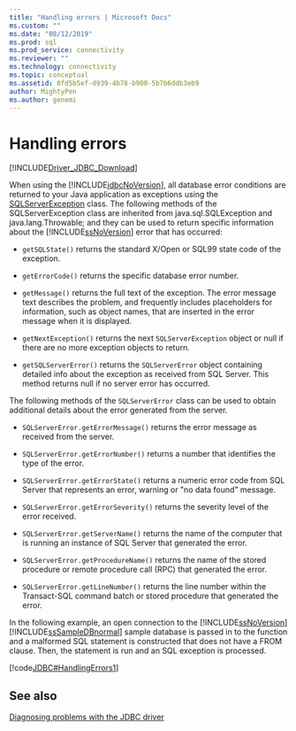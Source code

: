 ```yaml
---
title: "Handling errors | Microsoft Docs"
ms.custom: ""
ms.date: "08/12/2019"
ms.prod: sql
ms.prod_service: connectivity
ms.reviewer: ""
ms.technology: connectivity
ms.topic: conceptual
ms.assetid: 8fd5b5ef-d939-4b78-b900-5b7b6ddb3eb9
author: MightyPen
ms.author: genemi
---
```

# Handling errors
[!INCLUDE[Driver_JDBC_Download](../../includes/driver_jdbc_download.md)]

  When using the [!INCLUDE[jdbcNoVersion](../../includes/jdbcnoversion_md.md)], all database error conditions are returned to your Java application as exceptions using the [SQLServerException](../../connect/jdbc/reference/sqlserverexception-class.md) class. The following methods of the SQLServerException class are inherited from java.sql.SQLException and java.lang.Throwable; and they can be used to return specific information about the [!INCLUDE[ssNoVersion](../../includes/ssnoversion-md.md)] error that has occurred:  
  
-   `getSQLState()` returns the standard X/Open or SQL99 state code of the exception.
  
-   `getErrorCode()` returns the specific database error number.
  
-   `getMessage()` returns the full text of the exception. The error message text describes the problem, and frequently includes placeholders for information, such as object names, that are inserted in the error message when it is displayed.
  
-   `getNextException()` returns the next `SQLServerException` object or null if there are no more exception objects to return.

-   `getSQLServerError()` returns the `SQLServerError` object containing detailed info about the exception as received from SQL Server. This method returns null if no server error has occurred.

The following methods of the `SQLServerError` class can be used to obtain additional details about the error generated from the server.

-   `SQLServerError.getErrorMessage()` returns the error message as received from the server.

-   `SQLServerError.getErrorNumber()` returns a number that identifies the type of the error.

-   `SQLServerError.getErrorState()` returns a numeric error code from SQL Server that represents an error, warning or "no data found" message.

-   `SQLServerError.getErrorSeverity()` returns the severity level of the error received.

-   `SQLServerError.getServerName()` returns the name of the computer that is running an instance of SQL Server that generated the error.

-   `SQLServerError.getProcedureName()` returns the name of the stored procedure or remote procedure call (RPC) that generated the error.

-   `SQLServerError.getLineNumber()` returns the line number within the Transact-SQL command batch or stored procedure that generated the error.
  
 In the following example, an open connection to the [!INCLUDE[ssNoVersion](../../includes/ssnoversion-md.md)][!INCLUDE[ssSampleDBnormal](../../includes/sssampledbnormal_md.md)] sample database is passed in to the function and a malformed SQL statement is constructed that does not have a FROM clause. Then, the statement is run and an SQL exception is processed.  
  
 [!code[JDBC#HandlingErrors1](../../connect/jdbc/codesnippet/Java/handling-errors_1.java)]  
  
## See also  
 [Diagnosing problems with the JDBC driver](../../connect/jdbc/diagnosing-problems-with-the-jdbc-driver.md)  
  
  
